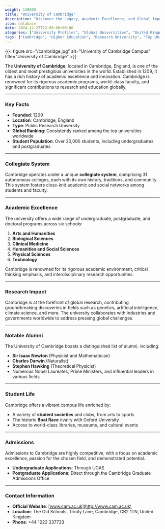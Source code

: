 ```yaml
---
weight: 130000
title: "University of Cambridge"
description: "Discover the Legacy, Academic Excellence, and Global Impact of the University of Cambridge."
icon: database
date: 2024-12-27T12:00:00+00:00
ategories: ["University Profiles", "Global Universities", "United Kingdom"]
tags: ["Cambridge", "Higher Education", "Research University", "Top Universities", "UK Universities"]
---
```


{{< figure src="/cambridge.jpg" alt="University of Cambridge Campus" title="University of Cambridge" >}}

The **University of Cambridge**, located in Cambridge, England, is one of the oldest and most prestigious universities in the world. Established in 1209, it has a rich history of academic excellence and innovation. Cambridge is renowned for its rigorous academic programs, world-class faculty, and significant contributions to research and education globally.  

---

### Key Facts  
- **Founded**: 1209  
- **Location**: Cambridge, England  
- **Type**: Public Research University  
- **Global Ranking**: Consistently ranked among the top universities worldwide  
- **Student Population**: Over 20,000 students, including undergraduates and postgraduates  

---

### Collegiate System  
Cambridge operates under a unique **collegiate system**, comprising 31 autonomous colleges, each with its own history, traditions, and community. This system fosters close-knit academic and social networks among students and faculty.  

---

### Academic Excellence  
The university offers a wide range of undergraduate, postgraduate, and doctoral programs across six schools:  
1. **Arts and Humanities**  
2. **Biological Sciences**  
3. **Clinical Medicine**  
4. **Humanities and Social Sciences**  
5. **Physical Sciences**  
6. **Technology**  

Cambridge is renowned for its rigorous academic environment, critical thinking emphasis, and interdisciplinary research opportunities.  

---

### Research Impact  
Cambridge is at the forefront of global research, contributing groundbreaking discoveries in fields such as genetics, artificial intelligence, climate science, and more. The university collaborates with industries and governments worldwide to address pressing global challenges.  

---

### Notable Alumni  
The University of Cambridge boasts a distinguished list of alumni, including:  
- **Sir Isaac Newton** (Physicist and Mathematician)  
- **Charles Darwin** (Naturalist)  
- **Stephen Hawking** (Theoretical Physicist)  
- Numerous Nobel Laureates, Prime Ministers, and influential leaders in various fields  

---

### Student Life  
Cambridge offers a vibrant campus life enriched by:  
- A variety of **student societies** and clubs, from arts to sports  
- The historic **Boat Race** rivalry with Oxford University  
- Access to world-class libraries, museums, and cultural events  

---

### Admissions  
Admissions to Cambridge are highly competitive, with a focus on academic excellence, passion for the chosen field, and demonstrated potential.  
- **Undergraduate Applications**: Through UCAS  
- **Postgraduate Applications**: Direct through the Cambridge Graduate Admissions Office  

---

### Contact Information  
- **Official Website**: [www.cam.ac.uk](http://www.cam.ac.uk)  
- **Location**: The Old Schools, Trinity Lane, Cambridge, CB2 1TN, United Kingdom  
- **Phone**: +44 1223 337733  

